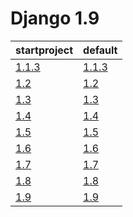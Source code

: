 # Django 1.9 #

| startproject | default |
| --- | --- |
| [1.1.3](https://github.com/fmierlo/django-default-settings/blob/master/diff/1.8/startproject_1.1.3_1.8.diff) | [1.1.3](https://github.com/fmierlo/django-default-settings/blob/master/diff/1.8/default_1.1.3_1.8.diff) |
| [1.2](https://github.com/fmierlo/django-default-settings/blob/master/diff/1.8/startproject_1.2_1.8.diff) | [1.2](https://github.com/fmierlo/django-default-settings/blob/master/diff/1.8/default_1.2_1.8.diff) |
| [1.3](https://github.com/fmierlo/django-default-settings/blob/master/diff/1.8/startproject_1.3_1.8.diff) | [1.3](https://github.com/fmierlo/django-default-settings/blob/master/diff/1.8/default_1.3_1.8.diff) |
| [1.4](https://github.com/fmierlo/django-default-settings/blob/master/diff/1.8/startproject_1.4_1.8.diff) | [1.4](https://github.com/fmierlo/django-default-settings/blob/master/diff/1.8/default_1.4_1.8.diff) |
| [1.5](https://github.com/fmierlo/django-default-settings/blob/master/diff/1.8/startproject_1.5_1.8.diff) | [1.5](https://github.com/fmierlo/django-default-settings/blob/master/diff/1.8/default_1.5_1.8.diff) |
| [1.6](https://github.com/fmierlo/django-default-settings/blob/master/diff/1.8/startproject_1.6_1.8.diff) | [1.6](https://github.com/fmierlo/django-default-settings/blob/master/diff/1.8/default_1.6_1.8.diff) |
| [1.7](https://github.com/fmierlo/django-default-settings/blob/master/diff/1.8/startproject_1.7_1.8.diff) | [1.7](https://github.com/fmierlo/django-default-settings/blob/master/diff/1.8/default_1.7_1.8.diff) |
| [1.8](https://github.com/fmierlo/django-default-settings/blob/master/diff/1.8/startproject_1.8_1.8.diff) | [1.8](https://github.com/fmierlo/django-default-settings/blob/master/diff/1.8/default_1.8_1.8.diff) |
| [1.9](https://github.com/fmierlo/django-default-settings/blob/master/diff/1.8/startproject_1.9_1.8.diff) | [1.9](https://github.com/fmierlo/django-default-settings/blob/master/diff/1.8/default_1.9_1.8.diff) |
